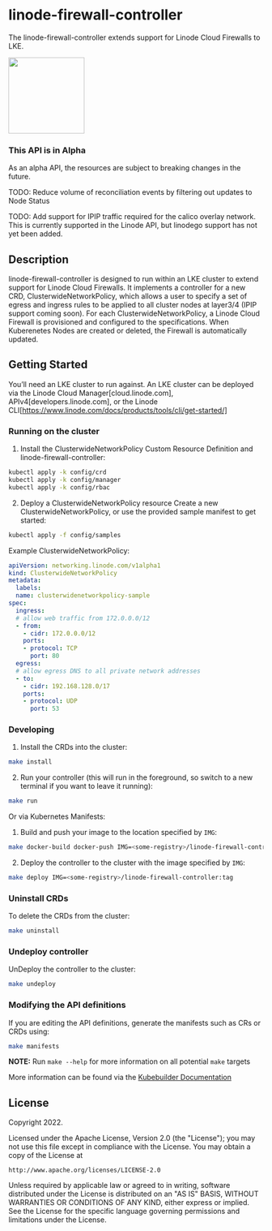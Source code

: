 # linode-firewall-controller
The linode-firewall-controller extends support for Linode Cloud Firewalls to LKE.

<img src="https://www.linode.com/wp-content/uploads/2020/05/icon-cloud-firewall-2c-1.svg" width=150>

### This API is in Alpha
As an alpha API, the resources are subject to breaking changes in the future.

TODO: Reduce volume of reconciliation events by filtering out updates to Node Status

TODO: Add support for IPIP traffic required for the calico overlay network. This is currently supported in the Linode API, but linodego support has not yet been added.

## Description

linode-firewall-controller is designed to run within an LKE cluster to extend support for Linode Cloud Firewalls. It implements a controller for a new CRD, ClusterwideNetworkPolicy, which allows a user to specify a set of egress and ingress rules to be applied to all cluster nodes at layer3/4 (IPIP support coming soon). For each ClusterwideNetworkPolicy, a Linode Cloud Firewall is provisioned and configured to the specifications. When Kuberenetes Nodes are created or deleted, the Firewall is automatically updated.

## Getting Started
You’ll need an LKE cluster to run against. An LKE cluster can be deployed via the Linode Cloud Manager[cloud.linode.com], APIv4[developers.linode.com], or the Linode CLI[https://www.linode.com/docs/products/tools/cli/get-started/]

### Running on the cluster
1. Install the ClusterwideNetworkPolicy Custom Resource Definition and linode-firewall-controller:

```sh
kubectl apply -k config/crd
kubectl apply -k config/manager
kubectl apply -k config/rbac
```
2. Deploy a ClusterwideNetworkPolicy resource
Create a new ClusterwideNetworkPolicy, or use the provided sample manifest to get started:
```sh
kubectl apply -f config/samples
```

Example ClusterwideNetworkPolicy:
```yaml
apiVersion: networking.linode.com/v1alpha1
kind: ClusterwideNetworkPolicy
metadata:
  labels:
  name: clusterwidenetworkpolicy-sample
spec:
  ingress:
  # allow web traffic from 172.0.0.0/12
  - from:
    - cidr: 172.0.0.0/12
    ports:
    - protocol: TCP
      port: 80
  egress:
  # allow egress DNS to all private network addresses
  - to:
    - cidr: 192.168.128.0/17
    ports:
    - protocol: UDP
      port: 53
```

### Developing
1. Install the CRDs into the cluster:

```sh
make install
```

2. Run your controller (this will run in the foreground, so switch to a new terminal if you want to leave it running):

```sh
make run
```

Or via Kubernetes Manifests:
1. Build and push your image to the location specified by `IMG`:
	
```sh
make docker-build docker-push IMG=<some-registry>/linode-firewall-controller:tag
```
	
2. Deploy the controller to the cluster with the image specified by `IMG`:

```sh
make deploy IMG=<some-registry>/linode-firewall-controller:tag
```

### Uninstall CRDs
To delete the CRDs from the cluster:

```sh
make uninstall
```

### Undeploy controller
UnDeploy the controller to the cluster:

```sh
make undeploy
```

### Modifying the API definitions
If you are editing the API definitions, generate the manifests such as CRs or CRDs using:

```sh
make manifests
```

**NOTE:** Run `make --help` for more information on all potential `make` targets

More information can be found via the [Kubebuilder Documentation](https://book.kubebuilder.io/introduction.html)

## License

Copyright 2022.

Licensed under the Apache License, Version 2.0 (the "License");
you may not use this file except in compliance with the License.
You may obtain a copy of the License at

    http://www.apache.org/licenses/LICENSE-2.0

Unless required by applicable law or agreed to in writing, software
distributed under the License is distributed on an "AS IS" BASIS,
WITHOUT WARRANTIES OR CONDITIONS OF ANY KIND, either express or implied.
See the License for the specific language governing permissions and
limitations under the License.

